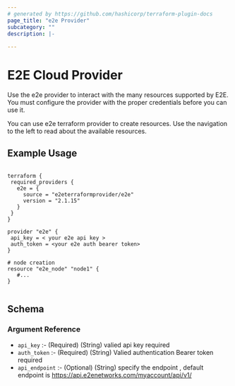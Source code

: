 ```yaml
---
# generated by https://github.com/hashicorp/terraform-plugin-docs
page_title: "e2e Provider"
subcategory: ""
description: |-
  
---
```


# E2E Cloud Provider
 Use the e2e  provider to interact with the many resources supported by E2E. You must configure the provider with the proper credentials before you can use it.

You can use e2e terraform provider to create resources.
Use the navigation to the left to read about the available resources.

## Example Usage
```hcl

terraform {
 required_providers {
   e2e = {
     source = "e2eterraformprovider/e2e"
     version = "2.1.15"
   }
 }
}

provider "e2e" {
 api_key = < your e2e api key >
 auth_token = <your e2e auth bearer token>
}

# node creation
resource "e2e_node" "node1" {
   #...
}


```


<!-- schema generated by tfplugindocs -->
## Schema

### Argument Reference

- `api_key` :- (Required) (String) valied api key required
- `auth_token` :- (Required) (String) Valied authentication Bearer token required
- `api_endpoint` :- (Optional) (String) specify the endpoint , default endpoint is https://api.e2enetworks.com/myaccount/api/v1/

